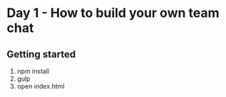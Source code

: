 # Day 1 - How to build your own team chat

## Getting started
  1. npm install
  2. gulp
  3. open index.html